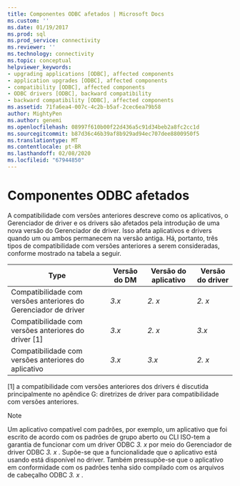 ```yaml
---
title: Componentes ODBC afetados | Microsoft Docs
ms.custom: ''
ms.date: 01/19/2017
ms.prod: sql
ms.prod_service: connectivity
ms.reviewer: ''
ms.technology: connectivity
ms.topic: conceptual
helpviewer_keywords:
- upgrading applications [ODBC], affected components
- application upgrades [ODBC], affected components
- compatibility [ODBC], affected components
- ODBC drivers [ODBC], backward compatibility
- backward compatibility [ODBC], affected components
ms.assetid: 71fa6ea4-007c-4c2b-b5af-2cec6ea79b58
author: MightyPen
ms.author: genemi
ms.openlocfilehash: 08997f610b00f22d436a5c91d34beb2a8fc2cc1d
ms.sourcegitcommit: b87d36c46b39af8b929ad94ec707dee8800950f5
ms.translationtype: MT
ms.contentlocale: pt-BR
ms.lasthandoff: 02/08/2020
ms.locfileid: "67944850"
---
```

# <a name="affected-odbc-components"></a>Componentes ODBC afetados
A compatibilidade com versões anteriores descreve como os aplicativos, o Gerenciador de driver e os drivers são afetados pela introdução de uma nova versão do Gerenciador de driver. Isso afeta aplicativos e drivers quando um ou ambos permanecem na versão antiga. Há, portanto, três tipos de compatibilidade com versões anteriores a serem consideradas, conforme mostrado na tabela a seguir.  
  
|Type|Versão do DM|Versão do aplicativo|Versão do driver|  
|----------|-------------------|----------------------------|-----------------------|  
|Compatibilidade com versões anteriores do Gerenciador de driver|*3.x*|*2. x*|*2. x*|  
|Compatibilidade com versões anteriores do driver [1]|*3.x*|*2. x*|*3.x*|  
|Compatibilidade com versões anteriores do aplicativo|*3.x*|*3.x*|*2. x*|  
  
 [1] a compatibilidade com versões anteriores dos drivers é discutida principalmente no apêndice G: diretrizes de driver para compatibilidade com versões anteriores.  
  
> [!NOTE]
>  Um aplicativo compatível com padrões, por exemplo, um aplicativo que foi escrito de acordo com os padrões de grupo aberto ou CLI ISO-tem a garantia de funcionar com um driver ODBC *3. x* por meio do Gerenciador de driver ODBC *3. x* . Supõe-se que a funcionalidade que o aplicativo está usando está disponível no driver. Também pressupõe-se que o aplicativo em conformidade com os padrões tenha sido compilado com os arquivos de cabeçalho ODBC *3. x* .
